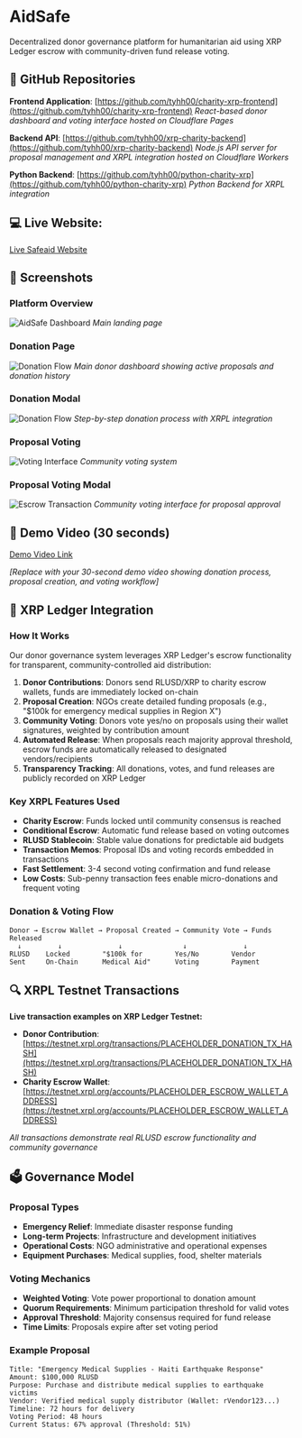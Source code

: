 # AidSafe

Decentralized donor governance platform for humanitarian aid using XRP Ledger escrow with community-driven fund release voting.

## 📂 GitHub Repositories

**Frontend Application**: [https://github.com/tyhh00/charity-xrp-frontend](https://github.com/tyhh00/charity-xrp-frontend)
*React-based donor dashboard and voting interface hosted on Cloudflare Pages*

**Backend API**: [https://github.com/tyhh00/xrp-charity-backend](https://github.com/tyhh00/xrp-charity-backend)
*Node.js API server for proposal management and XRPL integration hosted on Cloudflare Workers*

**Python Backend**: [https://github.com/tyhh00/python-charity-xrp](https://github.com/tyhh00/python-charity-xrp)
*Python Backend for XRPL integration*

## 💻 Live Website:
[Live Safeaid Website](https://charity-xrp-frontend.pages.dev/)

## 📸 Screenshots

### Platform Overview
![AidSafe Dashboard](https://github.com/tyhh00/SafeAid/blob/main/Screenshots/Screenshot%20(18).png?raw=true)
*Main landing page*

### Donation Page
![Donation Flow](https://github.com/tyhh00/SafeAid/blob/main/Screenshots/Screenshot%20(19).png?raw=true)
*Main donor dashboard showing active proposals and donation history*

### Donation Modal
![Donation Flow](https://github.com/tyhh00/SafeAid/blob/main/Screenshots/Screenshot%20(20).png?raw=true)
*Step-by-step donation process with XRPL integration*

### Proposal Voting
![Voting Interface](https://github.com/tyhh00/SafeAid/blob/main/Screenshots/Screenshot%20(21).png?raw=true)
*Community voting system*

### Proposal Voting Modal
![Escrow Transaction](https://github.com/tyhh00/SafeAid/blob/main/Screenshots/Screenshot%20(22).png?raw=true)
*Community voting interface for proposal approval*

## 🎥 Demo Video (30 seconds)

[Demo Video Link](https://www.youtube.com/watch?v=PLACEHOLDER_VIDEO_ID)

*[Replace with your 30-second demo video showing donation process, proposal creation, and voting workflow]*

## 🔗 XRP Ledger Integration

### How It Works

Our donor governance system leverages XRP Ledger's escrow functionality for transparent, community-controlled aid distribution:

1. **Donor Contributions**: Donors send RLUSD/XRP to charity escrow wallets, funds are immediately locked on-chain
2. **Proposal Creation**: NGOs create detailed funding proposals (e.g., "$100k for emergency medical supplies in Region X")
3. **Community Voting**: Donors vote yes/no on proposals using their wallet signatures, weighted by contribution amount
4. **Automated Release**: When proposals reach majority approval threshold, escrow funds are automatically released to designated vendors/recipients
5. **Transparency Tracking**: All donations, votes, and fund releases are publicly recorded on XRP Ledger

### Key XRPL Features Used

- **Charity Escrow**: Funds locked until community consensus is reached
- **Conditional Escrow**: Automatic fund release based on voting outcomes
- **RLUSD Stablecoin**: Stable value donations for predictable aid budgets
- **Transaction Memos**: Proposal IDs and voting records embedded in transactions
- **Fast Settlement**: 3-4 second voting confirmation and fund release
- **Low Costs**: Sub-penny transaction fees enable micro-donations and frequent voting

### Donation & Voting Flow

```
Donor → Escrow Wallet → Proposal Created → Community Vote → Funds Released
  ↓         ↓              ↓               ↓              ↓
RLUSD    Locked        "$100k for        Yes/No        Vendor
Sent     On-Chain      Medical Aid"      Voting        Payment
```

## 🔍 XRPL Testnet Transactions

**Live transaction examples on XRP Ledger Testnet:**

- **Donor Contribution**: [https://testnet.xrpl.org/transactions/PLACEHOLDER_DONATION_TX_HASH](https://testnet.xrpl.org/transactions/PLACEHOLDER_DONATION_TX_HASH)
- **Charity Escrow Wallet**: [https://testnet.xrpl.org/accounts/PLACEHOLDER_ESCROW_WALLET_ADDRESS](https://testnet.xrpl.org/accounts/PLACEHOLDER_ESCROW_WALLET_ADDRESS)

*All transactions demonstrate real RLUSD escrow functionality and community governance*

## 🗳️ Governance Model

### Proposal Types
- **Emergency Relief**: Immediate disaster response funding
- **Long-term Projects**: Infrastructure and development initiatives  
- **Operational Costs**: NGO administrative and operational expenses
- **Equipment Purchases**: Medical supplies, food, shelter materials

### Voting Mechanics
- **Weighted Voting**: Vote power proportional to donation amount
- **Quorum Requirements**: Minimum participation threshold for valid votes
- **Approval Threshold**: Majority consensus required for fund release
- **Time Limits**: Proposals expire after set voting period

### Example Proposal
```
Title: "Emergency Medical Supplies - Haiti Earthquake Response"
Amount: $100,000 RLUSD
Purpose: Purchase and distribute medical supplies to earthquake victims
Vendor: Verified medical supply distributor (Wallet: rVendor123...)
Timeline: 72 hours for delivery
Voting Period: 48 hours
Current Status: 67% approval (Threshold: 51%)
```
